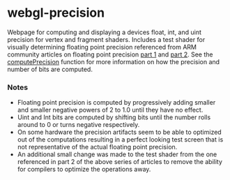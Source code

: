 # webgl-precision

Webpage for computing and displaying a devices float, int, and uint precision for vertex and fragment shaders. Includes a test shader for visually determining floating point precision referenced from ARM community articles on floating point precision [part 1](https://community.arm.com/arm-community-blogs/b/graphics-gaming-and-vr-blog/posts/benchmarking-floating-point-precision-in-mobile-gpus) and [part 2](https://community.arm.com/arm-community-blogs/b/graphics-gaming-and-vr-blog/posts/benchmarking-floating-point-precision-in-mobile-gpus---part-ii). See the [computePrecision](https://github.com/gkjohnson/webgl-precision/blob/2a76ca43568cfa545c3cfcaefde97d7291beb9c9/src/ComputePrecisionShader.js#L3) function for more information on how the precision and number of bits are computed.

### Notes

- Floating point precision is computed by progressively adding smaller and smaller negative powers of 2 to 1.0 until they have no effect.
- Uint and Int bits are computed by shifting bits until the number rolls around to 0 or turns negative respectively.
- On some hardware the precision artifacts seem to be able to optimized out of the computations resulting in a perfect looking test screen that is not representative of the actual floating point precision.
- An additional small change was made to the test shader from the one referenced in part 2 of the above series of articles to remove the ability for compilers to optimize the operations away.
